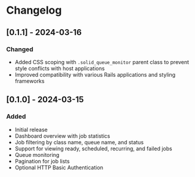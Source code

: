 # Changelog

## [0.1.1] - 2024-03-16

### Changed

- Added CSS scoping with `.solid_queue_monitor` parent class to prevent style conflicts with host applications
- Improved compatibility with various Rails applications and styling frameworks

## [0.1.0] - 2024-03-15

### Added

- Initial release
- Dashboard overview with job statistics
- Job filtering by class name, queue name, and status
- Support for viewing ready, scheduled, recurring, and failed jobs
- Queue monitoring
- Pagination for job lists
- Optional HTTP Basic Authentication
